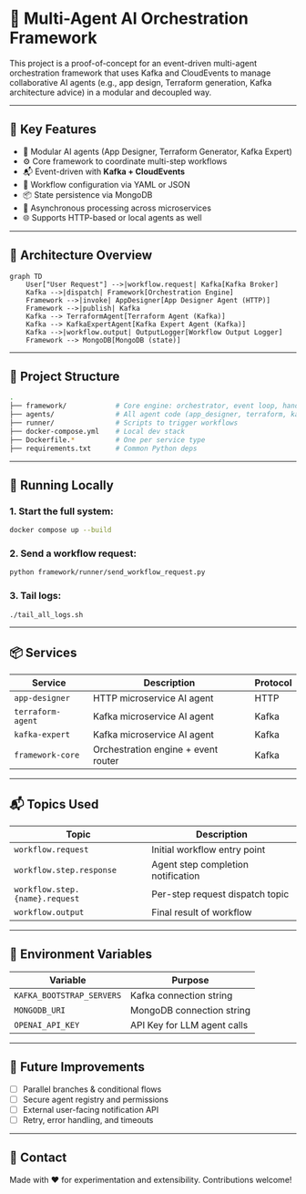 # 🧠 Multi-Agent AI Orchestration Framework

This project is a proof-of-concept for an event-driven multi-agent orchestration framework that uses Kafka and CloudEvents to manage collaborative AI agents (e.g., app design, Terraform generation, Kafka architecture advice) in a modular and decoupled way.

---

## 🚀 Key Features

- 🧱 Modular AI agents (App Designer, Terraform Generator, Kafka Expert)
- ⚙️ Core framework to coordinate multi-step workflows
- 📬 Event-driven with **Kafka + CloudEvents**
- 🧾 Workflow configuration via YAML or JSON
- 📦 State persistence via MongoDB
- 🔁 Asynchronous processing across microservices
- 🌐 Supports HTTP-based or local agents as well

---

## 🧩 Architecture Overview

```mermaid
graph TD
    User["User Request"] -->|workflow.request| Kafka[Kafka Broker]
    Kafka -->|dispatch| Framework[Orchestration Engine]
    Framework -->|invoke| AppDesigner[App Designer Agent (HTTP)]
    Framework -->|publish| Kafka
    Kafka --> TerraformAgent[Terraform Agent (Kafka)]
    Kafka --> KafkaExpertAgent[Kafka Expert Agent (Kafka)]
    Kafka -->|workflow.output| OutputLogger[Workflow Output Logger]
    Framework --> MongoDB[MongoDB (state)]
```

---

## 📂 Project Structure

```bash
.
├── framework/            # Core engine: orchestrator, event loop, handlers
├── agents/               # All agent code (app_designer, terraform, kafka)
├── runner/               # Scripts to trigger workflows
├── docker-compose.yml    # Local dev stack
├── Dockerfile.*          # One per service type
├── requirements.txt      # Common Python deps
```

---

## 🧪 Running Locally

### 1. Start the full system:
```bash
docker compose up --build
```

### 2. Send a workflow request:
```bash
python framework/runner/send_workflow_request.py
```

### 3. Tail logs:
```bash
./tail_all_logs.sh
```

---

## 📦 Services

| Service             | Description                          | Protocol |
|--------------------|--------------------------------------|----------|
| `app-designer`     | HTTP microservice AI agent           | HTTP     |
| `terraform-agent`  | Kafka microservice AI agent          | Kafka    |
| `kafka-expert`     | Kafka microservice AI agent          | Kafka    |
| `framework-core`   | Orchestration engine + event router  | Kafka    |

---

## 📬 Topics Used

| Topic                               | Description                          |
|------------------------------------|--------------------------------------|
| `workflow.request`                 | Initial workflow entry point         |
| `workflow.step.response`           | Agent step completion notification   |
| `workflow.step.{name}.request`     | Per-step request dispatch topic      |
| `workflow.output`                  | Final result of workflow             |

---

## 🔐 Environment Variables

| Variable              | Purpose                              |
|-----------------------|--------------------------------------|
| `KAFKA_BOOTSTRAP_SERVERS` | Kafka connection string          |
| `MONGODB_URI`         | MongoDB connection string            |
| `OPENAI_API_KEY`      | API Key for LLM agent calls          |

---

## 📘 Future Improvements

- [ ] Parallel branches & conditional flows
- [ ] Secure agent registry and permissions
- [ ] External user-facing notification API
- [ ] Retry, error handling, and timeouts

---

## 📣 Contact
Made with ❤️ for experimentation and extensibility. Contributions welcome!

